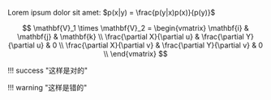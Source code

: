 Lorem ipsum dolor sit amet: $p(x|y) = \frac{p(y|x)p(x)}{p(y)}​$


$$
\mathbf{V}_1 \times \mathbf{V}_2 = \begin{vmatrix}
\mathbf{i} & \mathbf{j} & \mathbf{k} \\
\frac{\partial X}{\partial u} & \frac{\partial Y}{\partial u} & 0 \\
\frac{\partial X}{\partial v} & \frac{\partial Y}{\partial v} & 0 \\
\end{vmatrix}
$$



!!! success "这样是对的"

!!! warning "这样是错的"

